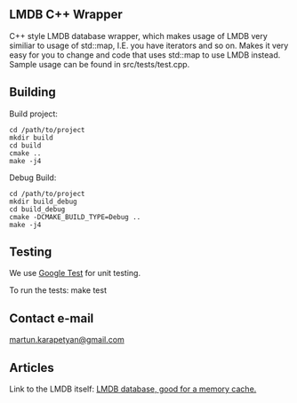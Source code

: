 ## LMDB C++ Wrapper
C++ style LMDB database wrapper, which makes usage of LMDB very similiar to usage of std::map, I.E. you have iterators and so on. Makes it very easy for you to change and code that uses std::map to use LMDB instead. Sample usage can be found in src/tests/test.cpp.

## Building
Build project:

    cd /path/to/project
    mkdir build
    cd build
    cmake ..
    make -j4

Debug Build: 

    cd /path/to/project
    mkdir build_debug
    cd build_debug
    cmake -DCMAKE_BUILD_TYPE=Debug ..
    make -j4

## Testing
We use [Google Test](https://github.com/google/googletest) for unit testing.

To run the tests:
    make test

## Contact e-mail
martun.karapetyan@gmail.com

## Articles
Link to the LMDB itself: 
[LMDB database, good for a memory cache.](https://github.com/LMDB/lmdb)
